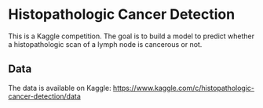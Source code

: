 # Histopathologic Cancer Detection  

This is a Kaggle competition. The goal is to build a model to predict whether a histopathologic scan of a lymph node is cancerous or not.  

## Data

The data is available on Kaggle: https://www.kaggle.com/c/histopathologic-cancer-detection/data

